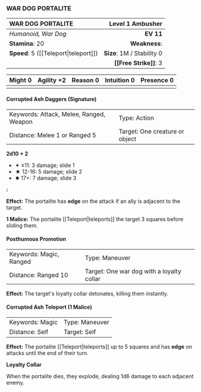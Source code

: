 ### WAR DOG PORTALITE

| WAR DOG PORTALITE                     |       **Level 1 Ambusher** |
| :------------------------------------ | -------------------------: |
| *Humanoid, War Dog*                   |                  **EV 11** |
| **Stamina**: 20                       |              **Weakness**: |
| **Speed**: 5 ([[Teleport\|teleport]]) | **Size**: 1M / Stability 0 |
|                                       |     **[[Free Strike]]**: 3 |

| **Might** 0 | **Agility** +2 | **Reason** 0 | **Intuition** 0 | **Presence** 0 |
| ----------- | -------------- | ------------ | --------------- | -------------- |
|             |                |              |                 |                |

#### Corrupted Ash Daggers (Signature)

|                                         |                                |
| :-------------------------------------- | :----------------------------- |
| Keywords: Attack, Melee, Ranged, Weapon | Type: Action                   |
| Distance: Melee 1 or Ranged 5           | Target: One creature or object |

**2d10 + 2**

- ✦ ≤11: 3 damage; slide 1
- ★ 12-16: 5 damage; slide 2
- ✸ 17+: 7 damage; slide 3

**:**

**Effect:** The portalite has **edge** on the attack if an ally is adjacent to the target.

**1 Malice:** The portalite [[Teleport|teleports]] the target 3 squares before sliding them.

#### Posthumous Promotion

|                         |                                           |
| :---------------------- | :---------------------------------------- |
| Keywords: Magic, Ranged | Type: Maneuver                            |
| Distance: Ranged 10     | Target: One war dog with a loyalty collar |

**Effect:** The target's loyalty collar detonates, killing them instantly.

#### Corrupted Ash Teleport (1 Malice)

|                 |                |
| :-------------- | :------------- |
| Keywords: Magic | Type: Maneuver |
| Distance: Self  | Target: Self   |

**Effect:** The portalite [[Teleport|teleports]] up to 5 squares and has **edge** on attacks until the end of their turn.

**Loyalty Collar**

When the portalite dies, they explode, dealing 1d6 damage to each adjacent enemy.
